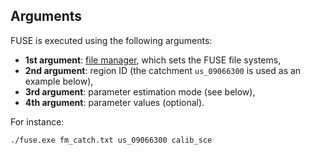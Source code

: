 ## Arguments

FUSE is executed using the following arguments:

- **1st argument**: [file manager](/files/file_manager), which sets the FUSE file systems,
- **2nd argument**: region ID (the catchment `us_09066300` is used as an example below),
- **3rd argument**: parameter estimation mode (see below),
- **4th argument**: parameter values (optional).

For instance:

```
./fuse.exe fm_catch.txt us_09066300 calib_sce
```
